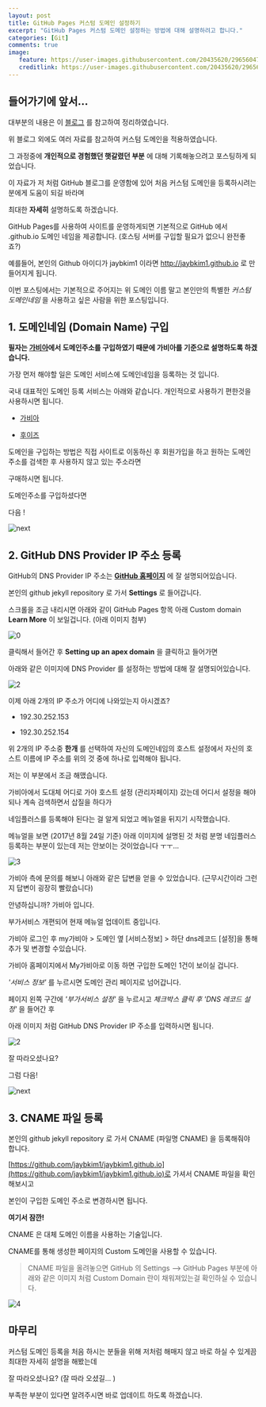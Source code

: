```yaml
---
layout: post
title: GitHub Pages 커스텀 도메인 설정하기
excerpt: "GitHub Pages 커스텀 도메인 설정하는 방법에 대해 설명하려고 합니다."
categories: [Git]
comments: true
image:
   feature: https://user-images.githubusercontent.com/20435620/29656047-05528202-88ee-11e7-828a-36caa17b2204.jpg
   creditlink: https://user-images.githubusercontent.com/20435620/29656047-05528202-88ee-11e7-828a-36caa17b2204.jpg
---
```



## 들어가기에 앞서...

대부분의 내용은 이 [블로그](http://blog.saltfactory.net/setting-domain-name-in-github-pages-via-cname/) 를 참고하여 정리하였습니다.

위 블로그 외에도 여러 자료를 참고하여 커스텀 도메인을 적용하였습니다.

그 과정중에 **개인적으로 경험했던 햇갈렸던 부분** 에 대해 기록해놓으려고 포스팅하게 되었습니다.

이 자료가 저 처럼 GitHub 블로그를 운영함에 있어 처음 커스텀 도메인을 등록하시려는 분에게 도움이 되길 바라며

최대한 **자세히** 설명하도록 하겠습니다.

GitHub Pages를 사용하여 사이트를 운영하게되면 기본적으로 GitHub 에서 .github.io 도메인 네임을 제공합니다. (호스팅 서버를 구입할 필요가 없으니 완전좋죠?)

예를들어, 본인의 Github 아이디가 jaybkim1 이라면 http://jaybkim1.github.io 로 만들어지게 됩니다.

이번 포스팅에서는 기본적으로 주어지는 위 도메인 이름 말고 본인만의 특별한 *커스텀 도메인네임* 을 사용하고 싶은 사람을 위한 포스팅입니다.

## 1. 도메인네임 (Domain Name) 구입

**필자는 [가비아](https://www.gabia.com/)에서 도메인주소를 구입하였기 때문에 가비아를 기준으로 설명하도록 하겠습니다.**

가장 먼저 해야할 일은 도메인 서비스에 도메인네임을 등록하는 것 입니다.

국내 대표적인 도메인 등록 서비스는 아래와 같습니다. 개인적으로 사용하기 편한것을 사용하시면 됩니다.

* [가비아](https://www.gabia.com/)

* [후이즈](https://domain.whois.co.kr/)

도메인을 구입하는 방법은 직접 사이트로 이동하신 후 회원가입을 하고 원하는 도메인 주소를 검색한 후 사용하지 않고 있는 주소라면

구매하시면 됩니다.

도메인주소를 구입하셨다면

다음 !

![next](https://user-images.githubusercontent.com/20435620/29655513-46993f96-88ec-11e7-9e51-7596891ca2bd.png)


## 2. GitHub DNS Provider IP 주소 등록

GitHub의 DNS Provider IP 주소는 **[GitHub 홈페이지](https://help.github.com/articles/setting-up-an-apex-domain/)** 에 잘 설명되어있습니다.

본인의 github jekyll repository 로 가서 **Settings** 로 들어갑니다.

스크롤을 조금 내리시면 아래와 같이 GitHub Pages 항목 아래 Custom domain **Learn More** 이 보일겁니다. (아래 이미지 첨부)

![0](https://user-images.githubusercontent.com/20435620/29654146-00819792-88e7-11e7-841c-718b5d887681.PNG)

클릭해서 들어간 후 **Setting up an apex domain** 을 클릭하고 들어가면

아래와 같은 이미지에 DNS Provider 를 설정하는 방법에 대해 잘 설명되어있습니다.

![2](https://user-images.githubusercontent.com/20435620/29654214-53502326-88e7-11e7-96ed-43980a5df2f5.PNG)

이제 아래 2개의 IP 주소가 어디에 나와있는지 아시겠죠?

* 192.30.252.153

* 192.30.252.154

위 2개의 IP 주소중 **한개** 를 선택하여 자신의 도메인네임의 호스트 설정에서 자신의 호스트 이름에 IP 주소를 위의 것 중에 하나로 입력해야 됩니다.

저는 이 부분에서 조금 해맸습니다.

가비아에서 도대체 어디로 가야 호스트 설정 (관리자페이지) 갔는데 어디서 설정을 해야되나 계속 검색하면서 삽질을 하다가

네임플러스를 등록해야 된다는 걸 알게 되었고 메뉴얼을 뒤지기 시작했습니다.

메뉴얼을 보면 (2017년 8월 24일 기준) 아래 이미지에 설명된 것 처럼 분명 네임플러스 등록하는 부분이 있는데 저는 안보이는 것이었습니다 ㅜㅜ...

![3](https://user-images.githubusercontent.com/20435620/29654331-ba46a4a6-88e7-11e7-80ec-47f3d9d4aa8d.PNG)


가비아 측에 문의를 해보니 아래와 같은 답변을 얻을 수 있었습니다. (근무시간이라 그런지 답변이 굉장히 빨랐습니다)

>
안녕하십니까? 가비아 입니다.
>
부가서비스 개편되어 현재 메뉴얼 업데이트 중입니다.
>
가비아 로그인 후 my가비아 > 도메인 옆 [서비스정보] > 하단 dns레코드 [설정]을 통해 추가 및 변경할 수있습니다.
>

가비아 홈페이지에서 My가비아로 이동 하면 구입한 도메인 1건이 보이실 겁니다.

*'서비스 정보'* 를 누르시면 도메인 관리 페이지로 넘어갑니다.

페이지 왼쪽 구간에 *'부가서비스 설정'* 을 누르시고 *체크박스 클릭 후 'DNS 레코드 설정'* 을 들어간 후

아래 이미지 처럼 GitHub DNS Provider IP 주소를 입력하시면 됩니다.

![2](https://user-images.githubusercontent.com/20435620/29654574-b55c5bd8-88e8-11e7-8904-819b2188ce18.PNG)

잘 따라오셨나요?

그럼 다음!

![next](https://user-images.githubusercontent.com/20435620/29655513-46993f96-88ec-11e7-9e51-7596891ca2bd.png)



## 3. CNAME 파일 등록

본인의 github jekyll repository 로 가서 CNAME (파일명 CNAME) 을 등록해줘야 합니다.

[https://github.com/jaybkim1/jaybkim1.github.io](https://github.com/jaybkim1/jaybkim1.github.io)로 가셔서 CNAME 파일을 확인해보시고

본인이 구입한 도메인 주소로 변경하시면 됩니다.

**여기서 잠깐!**

CNAME 은 대체 도메인 이름을 사용하는 기술입니다.

CNAME를 통해 생성한 페이지의 Custom 도메인을 사용할 수 있습니다.

> CNAME 파일을 올려놓으면 GitHub 의 Settings --> GitHub Pages 부분에 아래와 같은 이미지 처럼 Custom Domain 란이 채워져있는걸 확인하실 수 있습니다.

![4](https://user-images.githubusercontent.com/20435620/29654857-d864182c-88e9-11e7-86be-fe867eef834f.PNG)


## 마무리

커스텀 도메인 등록을 처음 하시는 분들을 위해 저처럼 해매지 않고 바로 하실 수 있게끔 최대한 자세히 설명을 해봤는데

잘 따라오셨나요? (잘 따라 오셨길... )

부족한 부분이 있다면 알려주시면 바로 업데이트 하도록 하겠습니다.

